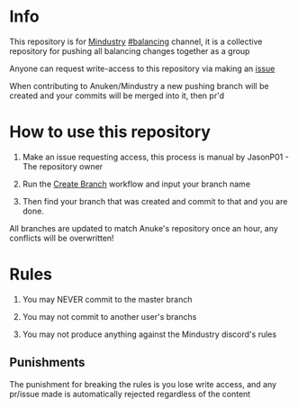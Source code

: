 # Info

This repository is for [Mindustry](https://github.com/Anuken/Mindustry) [#balancing](https://discord.com/channels/391020510269669376/813425645518061678) channel, it is a collective repository for pushing all balancing changes together as a group

Anyone can request write-access to this repository via making an [issue](https://github.com/JasonP01/Mindustry-Balancing/issues/new) 

When contributing to Anuken/Mindustry a new pushing branch will be created and your commits will be merged into it, then pr'd

# How to use this repository

1. Make an issue requesting access, this process is manual by JasonP01 - The repository owner

2. Run the [Create Branch](https://github.com/JasonP01/Mindustry-Balancing/actions/workflows/branchCreation.yml) workflow and input your branch name

3. Then find your branch that was created and commit to that and you are done.

All branches are updated to match Anuke's repository once an hour, any conflicts will be overwritten!

# Rules

1. You may NEVER commit to the master branch

2. You may not commit to another user's branchs

3. You may not produce anything against the Mindustry discord's rules

## Punishments

The punishment for breaking the rules is you lose write access, and any pr/issue made is automatically rejected regardless of the content
